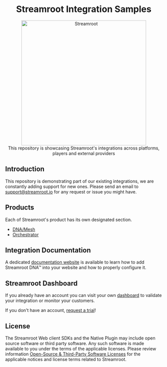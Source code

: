 <head>
  <link rel="icon" type="image/x-icon" href="../favicon.png" />
</head>
<h1 align="center">
  Streamroot Integration Samples
</h1>
<p align="center">
  <img alt="Streamroot" src="https://blog.streamroot.io/wp-content/uploads/2018/04/logo_typo_long.png" width="400" />
  <br />
  <span>This repository is showcasing Streamroot's integrations across platforms, players and external providers</span>
</p>


## Introduction

This repository is demonstrating part of our existing integrations, we are constantly adding support for new ones. Please send an email to [support@streamroot.io](mailto:support@streamroot.io) for any request or issue you might have.


## Products

Each of Streamroot's product has its own designated section.

- [DNA/Mesh](https://samples.streamroot.io/dna/)
- [Orchestrator](https://samples.streamroot.io/orchestrator/)

## Integration Documentation

A dedicated [documentation website](https://support.streamroot.io/hc/en-us) is available to learn how to add Streamroot DNA™ into your website and how to properly configure it.

## Streamroot Dashboard

If you already have an account you can visit your own [dashboard](https://dashboard.streamroot.io) to validate your integration or monitor your customers.

If you don't have an account, [request a trial](https://streamroot.io/?request_trial=true)!

## License

The Streamroot Web client SDKs and the Native Plugin may include open source software or third party software. Any such software is made available to you under the terms of the applicable licenses. Please review information [Open-Source & Third-Party Software Licenses](https://streamroot.io/wp-content/uploads/2019/06/Open-Source-and-Third-Party-Software-v1-10Jun2019.pdf) for the applicable notices and license terms related to Streamroot.
